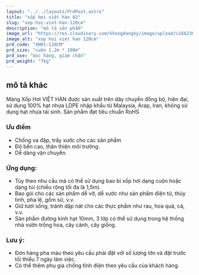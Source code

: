 ```yaml
---
layout: "../../layouts/PrdPost.astro"
title: "xốp hơi việt hàn 02"
slug: "xop-hoi-viet-han-120cm"
description: "mô tả sản phẩm"
image_url: "https://res.cloudinary.com/khongdangky/image/upload/v1662301175/viethan/xh2_uxicsx.jpg"
image_alt: "xop hoi viet han 120cm"
prd_code: "XH01-120CM"
prd_size: "cuộn 1.2m * 100m"
prd_use: "bọc hàng, giảm chấn"
prd_weight: "7kg"
---
```


## mô tả khác

Màng Xốp Hơi VIỆT HÀN được sản xuất trên dây chuyền đồng bộ, hiện đại, sử dụng 100% hạt nhựa LDPE nhập khẩu từ Malaysia, Arap, Iran, không sử dụng hạt nhựa tái sinh. Sản phẩm đạt tiêu chuẩn RoHS

### Ưu điểm 
- Chống va đập, trầy xước cho các sản phẩm 
- Độ bền cao, thân thiện môi trường. 
- Dễ dàng vận chuyển. 

### Ứng dụng: 

- Tùy theo nhu cầu mà có thể sử dụng bao bì xốp hơi dạng cuộn hoặc dạng túi (chiều rộng tối đa là 1,5m). 
- Bao gói cho các sản phẩm dễ vỡ, dễ xước như sản phẩm điện tử, thủy tinh, pha lê, gốm sứ, v.v. 
- Giữ tươi sống, tránh dập nát cho các thực phẩm như rau, hoa quả, cá, v.v. 
- Sản phẩm đường kính hạt 10mm, 3 lớp có thể sử dụng trong hệ thống nhà vườn trồng hoa, cây cảnh, cây giống. 

### Lưu ý: 

- Đơn hàng pha màu theo yêu cầu phải đặt với số lượng lớn và đặt trước tối thiểu 7 ngày làm việc. 
- Có thể thêm phụ gia chống tĩnh điện theo yêu cầu của khách hàng.